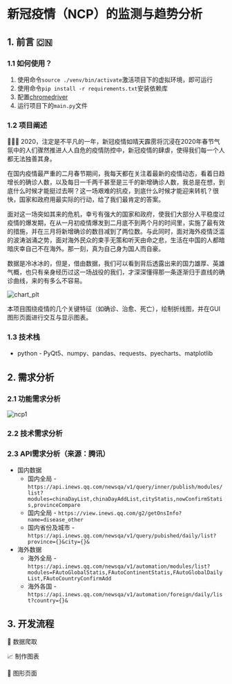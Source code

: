 # 新冠疫情（NCP）的监测与趋势分析

## 1. 前言 🇨🇳

### 1.1 如何使用？

1. 使用命令`source ./venv/bin/activate`激活项目下的虚拟环境，即可运行
2. 使用命令`pip install -r requirements.txt`安装依赖库
3. 配置[chromedriver](https://api.inews.qq.com/newsqa/v1/query/inner/publish/modules/list?modules=chinaDayList,chinaDayAddList,cityStatis,nowConfirmStatis,provinceCompare) 
4. 运行项目下的`main.py`文件

### 1.2 项目阐述

👨🏻‍💻 2020，注定是不平凡的一年，新冠疫情如晴天霹雳将沉浸在2020年春节气氛中的人们骤然推进人人自危的疫情防控中，新冠疫情的肆虐，使得我们每一个人都无法独善其身。

​	在国内疫情最严重的二月春节期间，我每天都在关注着最新的疫情动态，看着日趋增长的确诊人数，以及每日一千两千甚至是三千的新增确诊人数，我总是在想，到底什么时候才能挺过去啊？这一场艰难的抗疫，到底什么时候才能迎来转机？很快，国家和政府用最实际的行动，给了我们最肯定的答案。

​	面对这一场突如其来的危机，幸亏有强大的国家和政府，使我们大部分人平稳度过疫情的爆发期，在从一月初疫情爆发到二月底不到两个月的时间里，实施了最有效的措施，并在三月将新增确诊的数目减到了两位数。与此同时，面对海外疫情泛滥的波涛汹涌之势，面对海外民众的束手无策和听天由命之悲，生活在中国的人都暗暗庆幸自己不在海外。那一刻，真为自己身为国人而自豪。

​	数据是冷冰冰的，但是，借由数据，我们可以看到背后透露出来的国力雄厚、英雄气概，也只有亲身经历过这一场战役的我们，才深深懂得那一条逐渐归于直线的确诊曲线，来的有多么不容易。

![chart_plt](https://billie-s-album.oss-cn-beijing.aliyuncs.com/img/chart_plt.png)

本项目围绕疫情的几个关键特征（如确诊、治愈、死亡），绘制折线图，并在GUI图形页面进行交互与显示图表。

### 1.3 技术栈

- python - PyQt5、numpy、pandas、requests、pyecharts、matplotlib

## 2. 需求分析

### 2.1 功能需求分析

![ncp1](https://billie-s-album.oss-cn-beijing.aliyuncs.com/img/ncp1.png)

### 2.2 技术需求分析



### 2.3 API需求分析（来源：腾讯）

- 国内数据
  - 国内全局 - `https://api.inews.qq.com/newsqa/v1/query/inner/publish/modules/list?modules=chinaDayList,chinaDayAddList,cityStatis,nowConfirmStatis,provinceCompare`
  - 国内全局 - `https://view.inews.qq.com/g2/getOnsInfo?name=disease_other`
  - 国内省份及城市 - `https://api.inews.qq.com/newsqa/v1/query/pubished/daily/list?province={}&city={}&`
- 海外数据
  - 海外全局 - `https://api.inews.qq.com/newsqa/v1/automation/modules/list?modules=FAutoGlobalStatis,FAutoContinentStatis,FAutoGlobalDailyList,FAutoCountryConfirmAdd`
  - 海外各国 - `https://api.inews.qq.com/newsqa/v1/automation/foreign/daily/list?country={}&`

## 3. 开发流程

🐛 数据爬取

📈 制作图表

📃 图形页面



 



